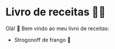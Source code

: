 # Livro de receitas :man_cook:

Olá! :wave:
Bem vindo ao meu livro de receitas:

- Strogonoff de frango :chicken:
